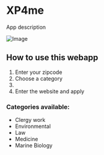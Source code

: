# XP4me

App description

![Image](src)


## How to use this webapp

1. Enter your zipcode
2. Choose a category
3. 
4. Enter the website and apply 

### Categories available:

- Clergy work
- Environmental
- Law
- Medicine
- Marine Biology
